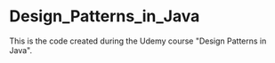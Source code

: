 # Design_Patterns_in_Java
This is the code created during the Udemy course "Design Patterns in Java".